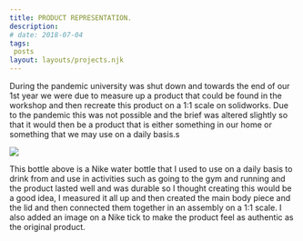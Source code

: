 ```yaml
---
title: PRODUCT REPRESENTATION.
description: 
# date: 2018-07-04
tags:
 posts
layout: layouts/projects.njk
---
```


<style>
    @media screen and (max-width: 915px) {
   footer{
    display:none;
   }

}
</style>

During the pandemic university was shut down and towards the end of our 1st year we were due to measure up a product that could be found in the workshop and then recreate this product on a 1:1 scale on solidworks. Due to the pandemic this was not possible and the brief was altered slightly so that it would then be a product that is either something in our home or something that we may use on a daily basis.s

<div class="project-image-container">
<img src="../../img/projects/NikeBottle.png" class="project-image-one-vertical" />
</div>


This bottle above is a Nike water bottle that I used to use on a daily basis to drink from and use in activities such as going to the gym and running and the product lasted well and was durable so I thought creating this would be a good idea, I measured it all up and then created the main body piece and the lid and then connected them together in an assembly on a 1:1 scale. I also added an image on a Nike tick to make the product feel as authentic as the original product.